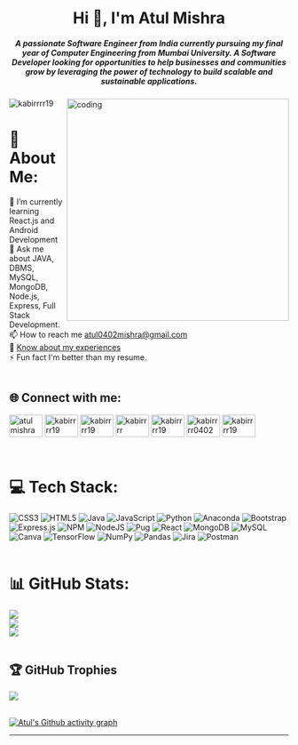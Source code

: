 <h1 align="center">Hi 👋, I'm Atul Mishra</h1>
<h5 align="center">A passionate Software Engineer from India currently pursuing my final year of Computer Engineering from Mumbai University. A Software Developer looking for opportunities to help businesses and communities grow by leveraging the power of technology to build scalable and sustainable applications.</h5>

<img align="right" alt="coding" width="400" src="https://media3.giphy.com/media/qgQUggAC3Pfv687qPC/giphy.gif?cid=ecf05e47rimlesnriwuwxrm53h7syfe760dfbe5xywi8cd7f&rid=giphy.gif&ct=g">

<p align="left"> <img src="https://komarev.com/ghpvc/?username=kabirrrr19&label=Profile%20views&color=0e75b6&style=flat" alt="kabirrrr19" /> </p>

# 💫 About Me:
🌱 I’m currently learning React.js and Android Development<br>
💬 Ask me about JAVA, DBMS, MySQL, MongoDB, Node.js, Express, Full Stack Development.<br>
📫 How to reach me atul0402mishra@gmail.com<br>
📄 <a href="https://drive.google.com/file/d/1_CvjOrUE6DD85ZrCZbSsUEranL35MmRE/view?usp=share_link" target="blank">Know about my experiences</a><br>
⚡ Fun fact I'm better than my resume.
<br><br>

## 🌐 Connect with me:
<p align="left">
<a href="https://linkedin.com/in/atul mishra" target="blank"><img align="center" src="https://raw.githubusercontent.com/rahuldkjain/github-profile-readme-generator/master/src/images/icons/Social/linked-in-alt.svg" alt="atul mishra" height="40" width="60" /></a>
<a href="https://instagram.com/kabirrrr19" target="blank"><img align="center" src="https://raw.githubusercontent.com/rahuldkjain/github-profile-readme-generator/master/src/images/icons/Social/instagram.svg" alt="kabirrrr19" height="40" width="60" /></a>
<a href="https://www.leetcode.com/kabirrrr19" target="blank"><img align="center" src="https://raw.githubusercontent.com/rahuldkjain/github-profile-readme-generator/master/src/images/icons/Social/leet-code.svg" alt="kabirrrr19" height="40" width="60" /></a>
<a href="https://www.codechef.com/users/kabirrrr" target="blank"><img align="center" src="https://cdn.jsdelivr.net/npm/simple-icons@3.1.0/icons/codechef.svg" alt="kabirrrr" height="40" width="60" /></a>
<a href="https://codeforces.com/profile/kabirrrr19" target="blank"><img align="center" src="https://raw.githubusercontent.com/rahuldkjain/github-profile-readme-generator/master/src/images/icons/Social/codeforces.svg" alt="kabirrrr19" height="40" width="60" padding="40"/></a>
<a href="https://auth.geeksforgeeks.org/user/kabirrrr0402" target="blank"><img align="center" src="https://raw.githubusercontent.com/rahuldkjain/github-profile-readme-generator/master/src/images/icons/Social/geeks-for-geeks.svg" alt="kabirrrr0402" height="40" width="60" padding="40" /></a>
<a href="https://codepen.io/kabirrrr19" target="blank"><img align="center" src="https://raw.githubusercontent.com/rahuldkjain/github-profile-readme-generator/master/src/images/icons/Social/codepen.svg" alt="kabirrrr19" height="40" width="60" padding="40"/></a>
</p>
<br>

# 💻 Tech Stack:
![CSS3](https://img.shields.io/badge/css3-%231572B6.svg?style=for-the-badge&logo=css3&logoColor=white) ![HTML5](https://img.shields.io/badge/html5-%23E34F26.svg?style=for-the-badge&logo=html5&logoColor=white) ![Java](https://img.shields.io/badge/java-%23ED8B00.svg?style=for-the-badge&logo=java&logoColor=white) ![JavaScript](https://img.shields.io/badge/javascript-%23323330.svg?style=for-the-badge&logo=javascript&logoColor=%23F7DF1E) ![Python](https://img.shields.io/badge/python-3670A0?style=for-the-badge&logo=python&logoColor=ffdd54) ![Anaconda](https://img.shields.io/badge/Anaconda-%2344A833.svg?style=for-the-badge&logo=anaconda&logoColor=white) ![Bootstrap](https://img.shields.io/badge/bootstrap-%23563D7C.svg?style=for-the-badge&logo=bootstrap&logoColor=white) ![Express.js](https://img.shields.io/badge/express.js-%23404d59.svg?style=for-the-badge&logo=express&logoColor=%2361DAFB) ![NPM](https://img.shields.io/badge/NPM-%23000000.svg?style=for-the-badge&logo=npm&logoColor=white) ![NodeJS](https://img.shields.io/badge/node.js-6DA55F?style=for-the-badge&logo=node.js&logoColor=white) ![Pug](https://img.shields.io/badge/Pug-FFF?style=for-the-badge&logo=pug&logoColor=A86454) ![React](https://img.shields.io/badge/react-%2320232a.svg?style=for-the-badge&logo=react&logoColor=%2361DAFB) ![MongoDB](https://img.shields.io/badge/MongoDB-%234ea94b.svg?style=for-the-badge&logo=mongodb&logoColor=white) ![MySQL](https://img.shields.io/badge/mysql-%2300f.svg?style=for-the-badge&logo=mysql&logoColor=white) ![Canva](https://img.shields.io/badge/Canva-%2300C4CC.svg?style=for-the-badge&logo=Canva&logoColor=white) ![TensorFlow](https://img.shields.io/badge/TensorFlow-%23FF6F00.svg?style=for-the-badge&logo=TensorFlow&logoColor=white) ![NumPy](https://img.shields.io/badge/numpy-%23013243.svg?style=for-the-badge&logo=numpy&logoColor=white) ![Pandas](https://img.shields.io/badge/pandas-%23150458.svg?style=for-the-badge&logo=pandas&logoColor=white) ![Jira](https://img.shields.io/badge/jira-%230A0FFF.svg?style=for-the-badge&logo=jira&logoColor=white) ![Postman](https://img.shields.io/badge/Postman-FF6C37?style=for-the-badge&logo=postman&logoColor=white)
<br><br>

# 📊 GitHub Stats:
![](https://github-readme-stats.vercel.app/api/top-langs/?username=kabirrrr19&theme=gotham&hide_border=false&include_all_commits=false&count_private=false&layout=compact) <br>
![](https://github-readme-stats.vercel.app/api?username=kabirrrr19&theme=gotham&hide_border=false&include_all_commits=false&count_private=false)<br>
![](https://github-readme-streak-stats.herokuapp.com/?user=kabirrrr19&theme=gotham&hide_border=false)
<br><br>


## 🏆 GitHub Trophies
![](https://github-profile-trophy.vercel.app/?username=kabirrrr19&theme=darkhub&no-frame=false&no-bg=true&margin-w=15&margin-h=15)
<br><br>

<!-- ![](https://api.visitorbadge.io/api/VisitorHit?user=kabirrrr19&repo=github-visitors-badge&countColor=%237B1E7A) -->

[![Atul's Github activity graph](https://activity-graph.herokuapp.com/graph?username=kabirrrr19&theme=react-dark)](https://github.com/ashutosh00710/github-readme-activity-graph)


<!-- ### ✍️ Random Dev Quote
![](https://quotes-github-readme.vercel.app/api?type=horizontal&theme=tokyonight)
<br><br>

### 😂 Random Dev Meme
<img src="https://random-memer.herokuapp.com/" width="512px"/> -->

---
<!-- [![](https://visitcount.itsvg.in/api?id=kabirrrr19&icon=0&color=6)](https://visitcount.itsvg.in) -->

<!-- Proudly created with GPRM ( https://gprm.itsvg.in ) -->
